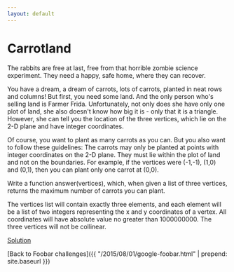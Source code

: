 ```yaml
---
layout: default
---
```

Carrotland
==========

The rabbits are free at last, free from that horrible  zombie science
experiment. They need a happy, safe  home, where they can recover.

You have a dream, a dream of carrots, lots of carrots,  planted in neat rows
and columns! But first, you need  some land. And the only person who's selling
land  is Farmer Frida. Unfortunately, not only does she have  only one plot of
land, she also doesn't know how  big it is - only that it is a triangle.
However, she  can tell you the location of the three vertices, which  lie on
the 2-D plane and have integer coordinates.

Of course, you want to plant as many carrots as you  can. But you also want to
follow these guidelines: The  carrots may only be planted at points with
integer  coordinates on the 2-D plane. They must lie within the  plot of land
and not on the boundaries. For example,  if the vertices were (-1,-1), (1,0)
and (0,1), then  you can plant only one carrot at (0,0).

Write a function answer(vertices), which, when given a  list of three
vertices, returns the maximum number of  carrots you can plant.

The vertices list will contain exactly three elements,  and each element will
be a list of two integers  representing the x and y coordinates of a vertex.
All  coordinates will have absolute value no greater than  1000000000. The
three vertices will not be collinear.

[Solution](carrotland-solution.html)


[Back to Foobar challenges]({{ "/2015/08/01/google-foobar.html" | prepend: site.baseurl }})

